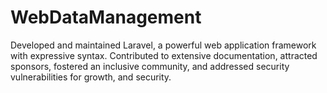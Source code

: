 # WebDataManagement
Developed and maintained Laravel, a powerful web application framework with expressive syntax. 
Contributed to extensive documentation, attracted sponsors, fostered an inclusive community, and addressed security vulnerabilities for growth, and security.
